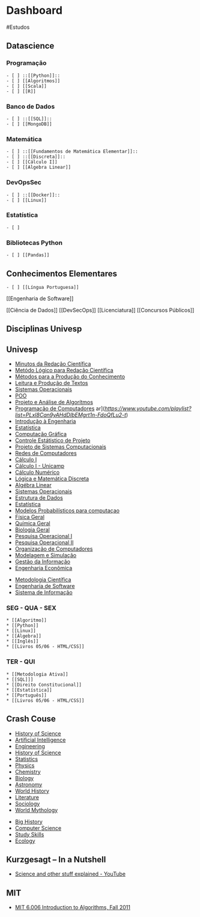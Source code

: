# Dashboard
#Estudos

## Datascience
### Programação
	- [ ] ::[[Python]]::
	- [ ] [[Algoritmos]]
	- [ ] [[Scala]]
	- [ ] [[R]]

### Banco de Dados
	- [ ] ::[[SQL]]::
	- [ ] [[MongoDB]]

### Matemática
	- [ ] ::[[Fundamentos de Matemática Elementar]]::
	- [ ] ::[[Discreta]]::
	- [ ] [[Cálculo I]]
	- [ ] [[Algebra Linear]]

### DevOpsSec
	- [ ] ::[[Docker]]::
	- [ ] [[Linux]]

### Estatística
	- [ ] 

### Bibliotecas Python
	- [ ] [[Pandas]]

## Conhecimentos Elementares
	- [ ] [[Língua Portuguesa]]

[[Engenharia de Software]]










[[Ciência de Dados]]
[[DevSecOps]]
[[Licenciatura]]
[[Concursos Públicos]]

## Disciplinas Univesp
## Univesp


- [Minutos da Redação Científica](_https://www.youtube.com/watch?v=VvxK_kot7fY&list=PLMmWegTl-vzU8VMXb3SKTVD7rMGQguXTA_)
-  [Metódo Lógico para Redação Científica](_https://www.youtube.com/watch?v=mg_xpd-xk9c&list=PLMmWegTl-vzV7ScJqOiXI-p0QamOE8hBy_)
-  [Métodos para a Produção do Conhecimento](_https://www.youtube.com/playlist?list=PLxI8Can9yAHcIKoH_gYzv3i62QrjbhAbF_)
- [Leitura e Produção de Textos](_https://www.youtube.com/playlist?list=PLxI8Can9yAHfC3n3sx6U0p4kS1v-gBxck_)
- [Sistemas Operacionais](_https://www.youtube.com/playlist?list=PLxI8Can9yAHeK7GUEGxMsqoPRmJKwI9Jw_)
- [POO](_https://www.youtube.com/playlist?list=PLxI8Can9yAHewZWSrlhpId71bk5N_W7W1_)
- [Projeto e Análise de Algorítmos](_https://www.youtube.com/playlist?list=PLxI8Can9yAHdNN5fpKWRF8bbLG-2P-0LW_)
- [Programação de Computadores](_https://www.youtube.com/playlist?list=PLxI8Can9yAHfK6wdaMUO74lmotAP7J7bi_)
ar](_https://www.youtube.com/playlist?list=PLxI8Can9yAHdDIbEMgrt1n-FdoQfLu2-t_)
-  [Introdução à Engenharia](_https://www.youtube.com/playlist?list=PLxI8Can9yAHdXLFldigytpo2v-_xeVH1w_)
- [Estatística](_https://www.youtube.com/playlist?list=PLxI8Can9yAHfGeWW2TS_o4bAueT_ySiqG_)
- [Computação Gráfica](_https://www.youtube.com/playlist?list=PLxI8Can9yAHdMuYkWVUBeMTMsOTSxYskk_)
- [Controle Estátistico de Projeto](_https://www.youtube.com/playlist?list=PLxI8Can9yAHfy9doSgp9oHHXS4yjVzKJ3_)
- [Projeto de Sistemas Computacionais](_https://www.youtube.com/playlist?list=PLxI8Can9yAHdMuYkWVUBeMTMsOTSxYskk_)
- [Redes de Computadores](_https://www.youtube.com/playlist?list=PLxI8Can9yAHc-_dZ6nsfoon08i2-4OvEk_)
- [Cálculo I](_https://www.youtube.com/playlist?list=PLxI8Can9yAHcXiEq9tNy7oYOMhuYYdRrP_)
- [Cálculo I - Unicamp](_https://www.youtube.com/watch?v=XJCmMuZV-JA&list=PL2D9B691A704C6F7B_)
- [Cálculo Numérico](_https://www.youtube.com/playlist?list=PLxI8Can9yAHdytibfatcKa1MQk6k3JAjz_)
- [Lógica e Matemática Discreta](_https://www.youtube.com/playlist?list=PLxI8Can9yAHf6oB0nf8FwLhqSOcBLqOxH_)
- [Algébra Linear](_https://www.youtube.com/playlist?list=PLxI8Can9yAHdUtWDKtTA9AmuICNyX9EIr_)
- [Sistemas Operacionais](_https://www.youtube.com/playlist?list=PLxI8Can9yAHeK7GUEGxMsqoPRmJKwI9Jw_)
- [Estrutura de Dados](_https://www.youtube.com/playlist?list=PLxI8Can9yAHf8k8LrUePyj0y3lLpigGcl_)
- [Estatística](_https://www.youtube.com/playlist?list=PLxI8Can9yAHdJq561NyRN9wZpTqVJn0Z0_)
- [Modelos Probabilísticos para computaçao](_https://www.youtube.com/playlist?list=PLxI8Can9yAHdDE_-HD2fbVkjiQgsFUXhX_)
- [Física Geral](_https://www.youtube.com/playlist?list=PLxI8Can9yAHdeVq5mdfjsk35Ats2aPWKj_)
- [Química Geral](_https://www.youtube.com/playlist?list=PLxI8Can9yAHc1dgMjA934SUNFnRiFcYIu_)
- [Biologia Geral](_https://www.youtube.com/playlist?list=PLxI8Can9yAHcbJRlzmQL5j-IBaEffLteO_)
- [Pesquisa Operacional I](_https://www.youtube.com/playlist?list=PLxI8Can9yAHfF7UUE4iyn0ZwKNrkft7nq_)
- [Pesquisa Operacional II](_https://www.youtube.com/playlist?list=PLxI8Can9yAHcZjhWGY5LAahVKj1OA6Y-S_)
- [Organização de Computadores](_https://www.youtube.com/playlist?list=PLxI8Can9yAHdG-xUDj6i-HGB7IAsAU-t1_)
- [Modelagem e Simulação](_https://www.youtube.com/playlist?list=PLxI8Can9yAHcn4b7BuUgRQOJkABuYfHYN_)
- [Gestão da Informação](_https://www.youtube.com/playlist?list=PLxI8Can9yAHeCHTyOH2zn9ST5iAcfHxzJ_)
- [ Engenharia Econômica](_https://www.youtube.com/playlist?list=PLxI8Can9yAHdmoFk15Sze0qN5R5y0eb1E_)
+ [Metodologia Científica](_https://www.youtube.com/playlist?list=PLxI8Can9yAHcZW4W6dht9temszDfmDsif_)
+ [Engenharia de Software](_https://www.youtube.com/playlist?list=PLxI8Can9yAHfeoA_yMm9iKJVxQprljmL9_)
+ [Sistema de Informação](_https://www.youtube.com/playlist?list=PLxI8Can9yAHczVm37Sw-UssyYdd0FMyR0_)

### SEG - QUA - SEX
	* [[Algoritmo]]
	* [[Python]]
	* [[Linux]]
	* [[Álgebra]]
	* [[Inglês]]
	* [[Livros 05/06 - HTML/CSS]]

### TER - QUI
	* [[Metodologia Ativa]]
	* [[SQL]]]
	* [[Direito Constitucional]]
	* [[Estatística]]
	* [[Português]]
	* [[Livros 05/06 - HTML/CSS]]

## Crash Couse
- [History of Science](https://www.youtube.com/playlist?list=PL8dPuuaLjXtNppY8ZHMPDH5TKK2UpU8Ng)
- [Artificial Intelligence ](https://www.youtube.com/playlist?list=PL8dPuuaLjXtO65LeD2p4_Sb5XQ51par_b)
- [Engineering](_https://www.youtube.com/playlist?list=PL8dPuuaLjXtO4A_tL6DLZRotxEb114cMR_)
- [History of Science](_https://www.youtube.com/playlist?list=PL8dPuuaLjXtNppY8ZHMPDH5TKK2UpU8Ng_)
- [Statistics](_https://www.youtube.com/playlist?list=PL8dPuuaLjXtNM_Y-bUAhblSAdWRnmBUcr_)
- [Physics](_https://www.youtube.com/playlist?list=PL8dPuuaLjXtN0ge7yDk_UA0ldZJdhwkoV_)
- [Chemistry](_https://www.youtube.com/playlist?list=PL8dPuuaLjXtPHzzYuWy6fYEaX9mQQ8oGr_)
- [Biology](_https://www.youtube.com/playlist?list=PL3EED4C1D684D3ADF_)
- [Astronomy](_https://www.youtube.com/playlist?list=PL8dPuuaLjXtPAJr1ysd5yGIyiSFuh0mIL_)
- [World History](_https://www.youtube.com/playlist?list=PLBDA2E52FB1EF80C9_)
- [Literature](_https://www.youtube.com/playlist?list=PL8dPuuaLjXtOeEc9ME62zTfqc0h6Pe8vb_)
- [Sociology](_https://www.youtube.com/playlist?list=PL8dPuuaLjXtMJ-AfB_7J1538YKWkZAnGA_)
- [World Mythology](_https://www.youtube.com/playlist?list=PL8dPuuaLjXtNCG9Vq7vdvJytS-F-xGi7__)
+ [Big History](_https://www.youtube.com/playlist?list=PL8dPuuaLjXtMczXZUmjb3mZSU1Roxnrey_)
+ [Computer Science](_https://www.youtube.com/playlist?list=PL8dPuuaLjXtNlUrzyH5r6jN9ulIgZBpdo_)
+ [Study Skills](_https://www.youtube.com/playlist?list=PL8dPuuaLjXtNcAJRf3bE1IJU6nMfHj86W_)
+ [Ecology](_https://www.youtube.com/playlist?list=PL8dPuuaLjXtNdTKZkV_GiIYXpV9w4WxbX_)

## Kurzgesagt – In a Nutshell
- [Science and other stuff explained - YouTube](https://www.youtube.com/playlist?list=PLFs4vir_WsTyXrrpFstD64Qj95vpy-yo1)

## MIT
- [MIT 6.006 Introduction to Algorithms, Fall 2011](_https://www.youtube.com/playlist?list=PLUl4u3cNGP61Oq3tWYp6V_F-5jb5L2iHb_)

